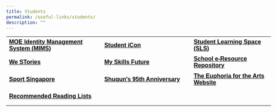 ```yaml
---
title: Students
permalink: /useful-links/students/
description: ""
---
```

<table style="border-collapse: collapse; width: 541pt;" border="0" width="720" cellspacing="0" cellpadding="0"><colgroup><col style="mso-width-source: userset; mso-width-alt: 9142; width: 188pt;" width="250" /> <col style="mso-width-source: userset; mso-width-alt: 9106; width: 187pt;" width="249" /> <col style="mso-width-source: userset; mso-width-alt: 8082; width: 166pt;" width="221" /></colgroup>
<tbody>
<tr style="mso-height-source: userset; height: 35.1pt; mso-yfti-firstrow: yes; mso-yfti-irow: 0;">
<td class="xl65" style="height: 35.1pt; width: 257.953px;" height="46"><span style="color: #000000;"><strong><span style="mso-themecolor: text1;"><a style="color: #000000;" href="https://idp.mims.moe.gov.sg/nidp/saml2/sso" target="_blank"><span style="font-size: 12pt; text-decoration: none; font-family: Arial, sans-serif;">MOE Identity Management System (MIMS)</span></a></span></strong></span></td>
<td class="xl66" style="width: 243.031px;"><span style="color: #000000;"><strong><span style="mso-themecolor: text1;"><a style="color: #000000;" href="https://workspace.google.com/dashboard" target="_blank"><span style="font-size: 12pt; text-decoration: none; font-family: Arial, sans-serif;">Student iCon</span></a></span></strong></span></td>
<td class="xl66" style="width: 216.344px;"><span style="color: #000000;"><strong><span style="mso-themecolor: text1;"><a style="color: #000000;" href="https://vle.learning.moe.edu.sg/login" target="_blank"><span style="font-size: 12pt; text-decoration: none; font-family: Arial, sans-serif;">Student Learning Space (SLS)</span></a></span></strong></span></td>
</tr>
<tr style="mso-height-source: userset; height: 35.1pt; mso-yfti-irow: 1;">
<td class="xl67" style="height: 35.1pt; width: 257.953px;" height="46"><span style="color: #000000;"><strong><span style="mso-themecolor: text1;"><a style="color: #000000;" href="https://online.fliphtml5.com/obrr/qkde/#p=1" target="_blank"><span style="font-size: 12pt; text-decoration: none; font-family: Arial, sans-serif;">We STories</span></a></span></strong></span></td>
<td class="xl68" style="width: 243.031px;"><span style="color: #000000;"><strong><span style="mso-themecolor: text1;"><a style="color: #000000;" href="https://www.myskillsfuture.gov.sg/content/student/en/primary.html" target="_blank"><span style="font-size: 12pt; text-decoration: none; font-family: Arial, sans-serif;">My Skills Future</span></a></span></strong></span></td>
<td class="xl68" style="width: 216.344px;"><span style="color: #000000;"><strong><span style="mso-themecolor: text1;"><a style="color: #000000;" href="https://schoolibrary.moe.edu.sg/eresourcespri/cgi-bin/spydus.exe/MSGTRN/WPAC/HOME" target="_blank"><span style="font-size: 12pt; text-decoration: none; font-family: Arial, sans-serif;">School e-Resource Repository</span></a></span></strong></span></td>
</tr>
<tr style="mso-height-source: userset; height: 35.1pt; mso-yfti-irow: 2;">
<td class="xl67" style="height: 35.1pt; width: 257.953px;" height="46"><span style="color: #000000;"><strong><span style="mso-themecolor: text1;"><a style="color: #000000;" href="https://www.sportsingapore.gov.sg/" target="_blank"><span style="font-size: 12pt; text-decoration: none; font-family: Arial, sans-serif;">Sport Singapore</span></a></span></strong></span></td>
<td class="xl68" style="width: 243.031px;"><span style="color: #000000;"><strong><span style="mso-themecolor: text1;"><a style="color: #000000;" href="https://sites.google.com/moe.edu.sg/the-shuqun-story/home" target="_blank"><span style="font-size: 12pt; text-decoration: none; font-family: Arial, sans-serif;">Shuqun's 95th Anniversary</span></a></span></strong></span></td>
<td class="xl68" style="width: 216.344px;"><span style="color: #000000;"><strong><span style="mso-themecolor: text1;"><a style="color: #000000;" href="https://w7euphoria.edu.sg/" target="_blank"><span style="font-size: 12pt; text-decoration: none; font-family: Arial, sans-serif;">The Euphoria for the Arts Website</span></a></span></strong></span></td>
</tr>
<tr style="mso-height-source: userset; height: 35.1pt; mso-yfti-irow: 3; mso-yfti-lastrow: yes;">
<td class="xl67" style="height: 35.1pt; width: 257.953px;" height="46"><span style="color: #000000;"><strong><span style="mso-themecolor: text1;"><a style="color: #000000;" href="https://moe-shuqunpri-staging.netlify.app/files/Recommended-Reading-Lists.pdf" target="_blank"><span style="font-size: 12pt; text-decoration: none; font-family: Arial, sans-serif;">Recommended Reading Lists</span></a></span></strong></span></td>
<td class="xl69" style="width: 243.031px;">&nbsp;</td>
<td class="xl69" style="width: 216.344px;">&nbsp;</td>
</tr>
</tbody>
</table>